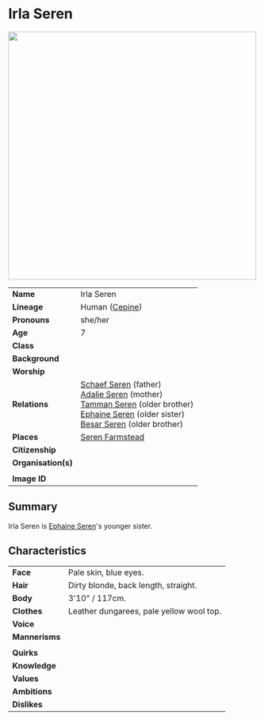 # Irla Seren

<img src="https://raw.githubusercontent.com/jesskelsall/astarus-images/main/characters/portraits/imageid.png" height="500" />

|||
| --- | --- |
| **Name** | Irla Seren | character.4
| **Lineage** | Human ([Cepine](../lineages/cepine.md)) |
| **Pronouns** | she/her |
| **Age** | 7 |
| **Class** | |
| **Background** | |
| **Worship** | |
| **Relations** | [Schaef Seren](schaef-seren.md) (father)<br>[Adalie Seren](adalie-seren.md) (mother)<br>[Tamman Seren](tamman-seren.md) (older brother)<br>[Ephaine Seren](ephaine-seren.md) (older sister)<br>[Besar Seren](besar-seren.md) (older brother) |
| **Places** | [Seren Farmstead](../places/buildings/houses/seren-farmstead.md) |
| **Citizenship** | |
| **Organisation(s)** | |
|||
| **Image ID** | |

## Summary

Irla Seren is [Ephaine Seren](ephaine-seren.md)'s younger sister.

## Characteristics

| | |
| --- | --- |
| **Face** | Pale skin, blue eyes. | characteristics.2
| **Hair** | Dirty blonde, back length, straight. |
| **Body** | 3'10" / 117cm. |
| **Clothes** | Leather dungarees, pale yellow wool top. |
| **Voice** | |
| **Mannerisms** | |
| | |
| **Quirks** | |
| **Knowledge** | |
| **Values** | |
| **Ambitions** | |
| **Dislikes** | |
